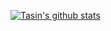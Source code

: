 [![Tasin's github stats](https://github-readme-stats.tasin5541.vercel.app/api?username=Tasin5541)](https://github.com/anuraghazra/github-readme-stats)